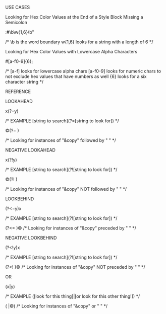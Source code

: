 USE CASES


Looking for Hex Color Values at the End of a Style Block Missing a Semicolon

:#\b\w{1,6}\b"
 
/*
\b is the word boundary
w{1,6} looks for a string with a length of 6
*/


Looking for Hex Color Values with Lowercase Alpha Characters

#[a-f0-9]{6};
 
/* 
[a-f] looks for lowercase alpha chars
[a-f0-9] looks for numeric chars to not exclude hex values that have numbers as well
{6} looks for a six character string
*/




REFERENCE



LOOKAHEAD

x(?=y)
 
/* EXAMPLE [string to search](?=[string to look for]) */
 
&copy;(?=&nbsp;)

/* Looking for instances of "&copy" followed by "&nbsp;" */



NEGATIVE LOOKAHEAD

x(?!y)
 
/* EXAMPLE [string to search](?![string to look for]) */
 
&copy;(?!&nbsp;)

/* Looking for instances of "&copy" NOT followed by "&nbsp;" */



LOOKBEHIND

(?<=y)x
 
/* EXAMPLE [string to search](?![string to look for]) */
 
(?<=&nbsp;)&copy;
/* Looking for instances of "&copy" preceded by "&nbsp;" */



NEGATIVE LOOKBEHIND

(?<!y)x
 
/* EXAMPLE [string to search](?![string to look for]) */
 
(?<!&nbsp;)&copy;
/* Looking for instances of "&copy" NOT preceded by "&nbsp;" */



OR

(x|y)
 
/* EXAMPLE ([look for this thing]|[or look for this other thing!]) */
 
(&nbsp;|&copy;)
/* Looking for instances of "&copy" or "&nbsp;" */

